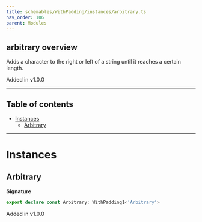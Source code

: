 ```yaml
---
title: schemables/WithPadding/instances/arbitrary.ts
nav_order: 106
parent: Modules
---
```


## arbitrary overview

Adds a character to the right or left of a string until it reaches a certain length.

Added in v1.0.0

---

<h2 class="text-delta">Table of contents</h2>

- [Instances](#instances)
  - [Arbitrary](#arbitrary)

---

# Instances

## Arbitrary

**Signature**

```ts
export declare const Arbitrary: WithPadding1<'Arbitrary'>
```

Added in v1.0.0
